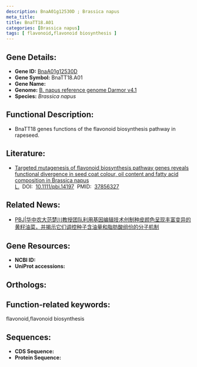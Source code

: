 ```yaml
---
description: BnaA01g12530D ; Brassica napus
meta_title:
title: BnaTT18.A01
categories: [Brassica napus]
tags: [ flavonoid,flavonoid biosynthesis ]
---
```


## Gene Details:
- **Gene ID:**	[BnaA01g12530D]()
- **Gene Symbol:** BnaTT18.A01
- **Gene Name:** 
- **Genome:** [B. napus reference genome Darmor v4.1]()
- **Species:** *Brassica napus*

## Functional Description:
   - BnaTT18 genes functions of the flavonoid biosynthesis pathway in rapeseed.

## Literature:
   - [Targeted mutagenesis of flavonoid biosynthesis pathway genes reveals functional divergence in seed coat colour, oil content and fatty acid composition in Brassica napus L.]( https://onlinelibrary.wiley.com/doi/10.1111/pbi.14197)&nbsp;&nbsp;DOI:&nbsp;&nbsp;[10.1111/pbi.14197](https://onlinelibrary.wiley.com/doi/10.1111/pbi.14197)&nbsp;&nbsp;PMID:&nbsp;&nbsp;[37856327](https://pubmed.ncbi.nlm.nih.gov/37856327/)

## Related News:
   - [PBJ|华中农大范楚川教授团队利用基因编辑技术创制种皮颜色呈现丰富变异的黄籽油菜，并揭示它们调控种子含油量和脂肪酸组份的分子机制](https://mp.weixin.qq.com/s?__biz=Mzg3MDEwNDEyMg==&mid=2247558159&idx=1&sn=57a3bb33c5bd37f669ce8a28a60dd479&chksm=cf088b1aaf401d585d65f5ad817a751b7c9bb0ec12b3712986d2a447420bc66f5fdb3643c199&scene=27#wechat_redirect)

## Gene Resources:
- **NCBI ID:** [](https://www.ncbi.nlm.nih.gov/gene/?term=)
- **UniProt accessions:** [](https://www.uniprot.org/uniprotkb//entry)

## Orthologs:


## Function-related keywords:
flavonoid,flavonoid biosynthesis

## Sequences:
- **CDS Sequence:**
- **Protein Sequence:**
